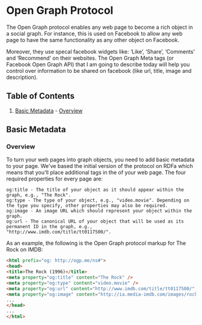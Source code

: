 # Open Graph Protocol
The Open Graph protocol enables any web page to become a rich object in a social graph. For instance, this is used on Facebook to allow any web page to have the same functionality as any other object on Facebook.

Moreover, they use specal facebook widgets like: ‘Like’, ‘Share’, ‘Comments’ and ‘Recommend’ on their websites. The Open Graph Meta tags (or Facebook Open Graph API) that I am going to describe today will help you control over information to be shared on facebook (like url, title, image and description).

## <a name='TOC'>Table of Contents</a>

  1. [Basic Metadata](#BasicMetadata)
    - [Overview](#overView)

## <a name='BasicMetadata'>Basic Metadata</a>

### <a name='overView'>Overview</a>
To turn your web pages into graph objects, you need to add basic metadata to your page. We've based the initial version of the protocol on RDFa which means that you'll place additional <meta> tags in the <head> of your web page. The four required properties for every page are:

```
og:title - The title of your object as it should appear within the graph, e.g., "The Rock".
og:type - The type of your object, e.g., "video.movie". Depending on the type you specify, other properties may also be required.
og:image - An image URL which should represent your object within the graph.
og:url - The canonical URL of your object that will be used as its permanent ID in the graph, e.g., "http://www.imdb.com/title/tt0117500/".
```
As an example, the following is the Open Graph protocol markup for The Rock on IMDB:
```html
<html prefix="og: http://ogp.me/ns#">
<head>
<title>The Rock (1996)</title>
<meta property="og:title" content="The Rock" />
<meta property="og:type" content="video.movie" />
<meta property="og:url" content="http://www.imdb.com/title/tt0117500/" />
<meta property="og:image" content="http://ia.media-imdb.com/images/rock.jpg" />
...
</head>
...
</html>
```

